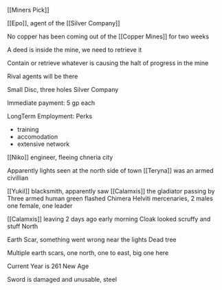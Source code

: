 
[[Miners Pick]] 

[[Epo]], agent of the [[Silver Company]]



No copper has been coming out of the [[Copper Mines]] for two weeks

A deed is inside the mine, we need to retrieve it

Contain or retrieve whatever is causing the halt of progress in the mine

Rival agents will be there

Small Disc, three holes
	Silver Company

Immediate payment:
	5 gp each

LongTerm Employment:
Perks
- training
- accomodation
- extensive network

[[Niko]] engineer, fleeing chneria city

Apparently lights seen at the north side of town
[[Teryna]] was an armed civillian 


[[Yukil]] blacksmith, apparently saw [[Calamxis]] the gladiator passing by
Three armed human green flashed Chimera Helviti mercenaries, 2 males one female, one leader

[[Calamxis]] leaving 2 days ago early morning
	Cloak looked scruffy and stuff
	North

Earth Scar, something went wrong near the lights
Dead tree

Multiple earth scars, one north, one to east, big one here

Current Year is 261 New Age

Sword is damaged and unusable, steel

